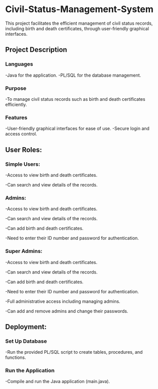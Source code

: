 # Civil-Status-Management-System

This project facilitates the efficient management of civil status records, including birth and death certificates, through user-friendly graphical interfaces.

## Project Description
### Languages
-Java for the application.
-PL/SQL for the database management.
### Purpose
-To manage civil status records such as birth and death certificates efficiently.
### Features
-User-friendly graphical interfaces for ease of use.
-Secure login and access control.

## User Roles:
### Simple Users:

-Access to view birth and death certificates.

-Can search and view details of the records.
### Admins:

-Access to view birth and death certificates.

-Can search and view details of the records.

-Can add birth and death certificates.

-Need to enter their ID number and password for authentication.

### Super Admins:

-Access to view birth and death certificates.

-Can search and view details of the records.

-Can add birth and death certificates.

-Need to enter their ID number and password for authentication.

-Full administrative access including managing admins.

-Can add and remove admins and change their passwords.

## Deployment:
### Set Up Database

-Run the provided PL/SQL script to create tables, procedures, and functions.
### Run the Application

-Compile and run the Java application (main.java).
